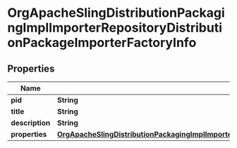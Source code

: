 

# OrgApacheSlingDistributionPackagingImplImporterRepositoryDistributionPackageImporterFactoryInfo

## Properties

Name | Type | Description | Notes
------------ | ------------- | ------------- | -------------
**pid** | **String** |  |  [optional]
**title** | **String** |  |  [optional]
**description** | **String** |  |  [optional]
**properties** | [**OrgApacheSlingDistributionPackagingImplImporterRepositoryDistributionPackageImporterFactoryProperties**](OrgApacheSlingDistributionPackagingImplImporterRepositoryDistributionPackageImporterFactoryProperties.md) |  |  [optional]



